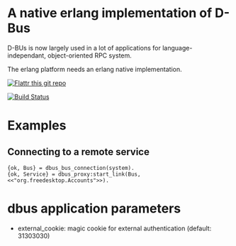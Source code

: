 A native erlang implementation of D-Bus
==============================================

D-BUs is now largely used in a lot of applications for
language-independant, object-oriented RPC system.

The erlang platform needs an erlang native implementation.

[![Flattr this git repo](http://api.flattr.com/button/flattr-badge-large.png)](https://flattr.com/submit/auto?user_id=jeanparpaillon&url=https://github.com/lizenn/erlang-dbus.git&title=erlang-dbus&language=erlang&tags=github&category=software)

[![Build Status](https://travis-ci.org/lizenn/erlang-dbus.svg?branch=master)](https://travis-ci.org/lizenn/erlang-dbus)

# Examples

## Connecting to a remote service

```
{ok, Bus} = dbus_bus_connection(system).
{ok, Service} = dbus_proxy:start_link(Bus, <<"org.freedesktop.Accounts">>).
```

# dbus application parameters

* external_cookie: magic cookie for external authentication (default: 31303030)
